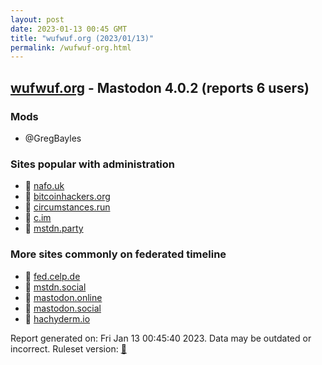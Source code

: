 ```yaml
---
layout: post
date: 2023-01-13 00:45 GMT
title: "wufwuf.org (2023/01/13)"
permalink: /wufwuf-org.html
---
```


## [wufwuf.org](https://wufwuf.org) - Mastodon 4.0.2 (reports 6 users)

### Mods
 * @GregBayles

### Sites popular with administration

* 🐘 [nafo.uk](/nafo-uk.html)
* 🐘 [bitcoinhackers.org](/bitcoinhackers-org.html)
* 🐘 [circumstances.run](/circumstances-run.html)
* 🐘 [c.im](/c-im.html)
* 🐘 [mstdn.party](/mstdn-party.html)

### More sites commonly on federated timeline

* 🐘 [fed.celp.de](/fed-celp-de.html)
* 🐘 [mstdn.social](/mstdn-social.html)
* 🐘 [mastodon.online](/mastodon-online.html)
* 🐘 [mastodon.social](/mastodon-social.html)
* 🐘 [hachyderm.io](/hachyderm-io.html)

Report generated on: Fri Jan 13 00:45:40 2023. Data may be outdated or incorrect.
Ruleset version: [🧁](/version-cupcake)
